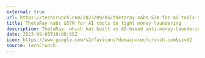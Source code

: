 ```yaml
---
external: true
url: https://techcrunch.com/2023/09/05/thetaray-nabs-57m-for-ai-tools-to-id-and-fight-money-laundering/
title: ThetaRay nabs $57M for AI tools to fight money laundering
description: ThetaRay, which has built an AI-based anti-money-laundering (AML) platform that automatically scans and identifies illicit transaction activity at banks and other financial institutions, has picked up $57 million.
date: 2023-09-05T10:08:55Z
icon: https://www.google.com/s2/favicons?domain=techcrunch.com&sz=32
source: TechCrunch
---
```

